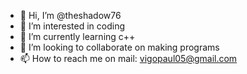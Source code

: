 - 👋 Hi, I’m @theshadow76
- 👀 I’m interested in coding
- 🌱 I’m currently learning c++
- 💞️ I’m looking to collaborate on making programs
- 📫 How to reach me on mail: vigopaul05@gmail.com

<!---
theshadow76/theshadow76 is a ✨ special ✨ repository because its `README.md` (this file) appears on your GitHub profile.
You can click the Preview link to take a look at your changes.
--->
